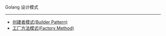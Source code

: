 Golang 设计模式

----
- [创建者模式(Builder Pattern)](./01_builder-patterns/builder.go)
- [工厂方法模式(Factory Method)](./02_factory-patterns/factory_method.go)
